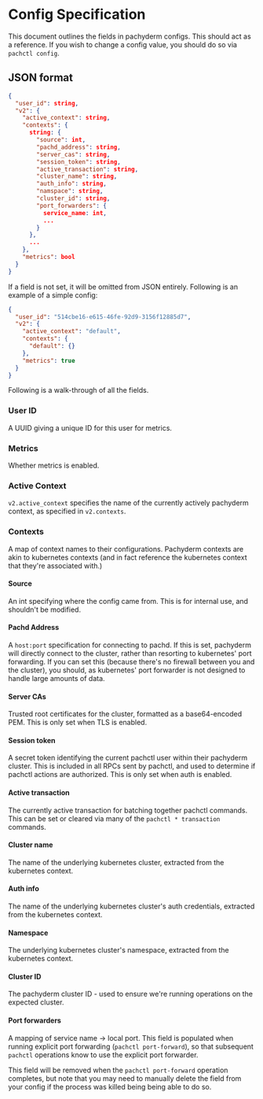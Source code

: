 # Config Specification

This document outlines the fields in pachyderm configs. This should act as a
reference. If you wish to change a config value, you should do so via
`pachctl config`.

## JSON format

```json
{
  "user_id": string,
  "v2": {
    "active_context": string,
    "contexts": {
      string: {
        "source": int,
        "pachd_address": string,
        "server_cas": string,
        "session_token": string,
        "active_transaction": string,
        "cluster_name": string,
        "auth_info": string,
        "namspace": string,
        "cluster_id": string,
        "port_forwarders": {
          service_name: int,
          ...
        }
      },
      ...
    },
    "metrics": bool
  }
}
```

If a field is not set, it will be omitted from JSON entirely. Following is an
example of a simple config:

```json
{
  "user_id": "514cbe16-e615-46fe-92d9-3156f12885d7",
  "v2": {
    "active_context": "default",
    "contexts": {
      "default": {}
    },
    "metrics": true
  }
}
```

Following is a walk-through of all the fields.

### User ID

A UUID giving a unique ID for this user for metrics.

### Metrics

Whether metrics is enabled.

### Active Context

`v2.active_context` specifies the name of the currently actively pachyderm
context, as specified in `v2.contexts`.

### Contexts

A map of context names to their configurations. Pachyderm contexts are akin to
kubernetes contexts (and in fact reference the kubernetes context that they're
associated with.)

#### Source

An int specifying where the config came from. This is for internal use, and
shouldn't be modified.

#### Pachd Address

A `host:port` specification for connecting to pachd. If this is set, pachyderm
will directly connect to the cluster, rather than resorting to kubernetes'
port forwarding. If you can set this (because there's no firewall between you
and the cluster), you should, as kubernetes' port forwarder is not designed to
handle large amounts of data.

#### Server CAs

Trusted root certificates for the cluster, formatted as a base64-encoded PEM.
This is only set when TLS is enabled.

#### Session token

A secret token identifying the current pachctl user within their pachyderm
cluster. This is included in all RPCs sent by pachctl, and used to determine
if pachctl actions are authorized. This is only set when auth is enabled.

#### Active transaction

The currently active transaction for batching together pachctl commands. This
can be set or cleared via many of the `pachctl * transaction` commands.

#### Cluster name

The name of the underlying kubernetes cluster, extracted from the kubernetes
context.

#### Auth info

The name of the underlying kubernetes cluster's auth credentials, extracted
from the kubernetes context.

#### Namespace

The underlying kubernetes cluster's namespace, extracted from the kubernetes
context.

#### Cluster ID

The pachyderm cluster ID - used to ensure we're running operations on the
expected cluster.

#### Port forwarders

A mapping of service name -> local port. This field is populated when running
explicit port forwarding (`pachctl port-forward`), so that subsequent
`pachctl` operations know to use the explicit port forwarder.

This field will be removed when the `pachctl port-forward` operation
completes, but note that you may need to manually delete the field from your
config if the process was killed being being able to do so.
